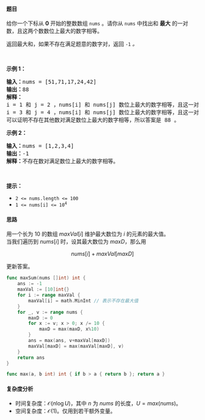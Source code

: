 #### 题目  

<p>给你一个下标从 <strong>0</strong> 开始的整数数组 <code>nums</code> 。请你从 <code>nums</code> 中找出和 <strong>最大</strong> 的一对数，且这两个数数位上最大的数字相等。</p>

<p>返回最大和，如果不存在满足题意的数字对，返回 <code>-1</code><em> 。</em></p>

<p> </p>

<p><strong>示例 1：</strong></p>

<pre><strong>输入：</strong>nums = [51,71,17,24,42]
<strong>输出：</strong>88
<strong>解释：</strong>
i = 1 和 j = 2 ，nums[i] 和 nums[j] 数位上最大的数字相等，且这一对的总和 71 + 17 = 88 。 
i = 3 和 j = 4 ，nums[i] 和 nums[j] 数位上最大的数字相等，且这一对的总和 24 + 42 = 66 。
可以证明不存在其他数对满足数位上最大的数字相等，所以答案是 88 。</pre>

<p><strong>示例 2：</strong></p>

<pre><strong>输入：</strong>nums = [1,2,3,4]
<strong>输出：</strong>-1
<strong>解释：</strong>不存在数对满足数位上最大的数字相等。
</pre>

<p> </p>

<p><strong>提示：</strong></p>

<ul>
	<li><code>2 &lt;= nums.length &lt;= 100</code></li>
	<li><code>1 &lt;= nums[i] &lt;= 10<sup>4</sup></code></li>
</ul>
 
#### 思路  

用一个长为 $10$ 的数组 $\textit{maxVal}[i]$ 维护最大数位为 $i$ 的元素的最大值。  
当我们遍历到 $\textit{nums}[i]$ 时，设其最大数位为 $\textit{maxD}$，那么用

$$
\textit{nums}[i] + \textit{maxVal}[\textit{maxD}]
$$

更新答案。

```go 
func maxSum(nums []int) int {
	ans := -1
	maxVal := [10]int{}
	for i := range maxVal {
		maxVal[i] = math.MinInt // 表示不存在最大值
	}
	for _, v := range nums {
		maxD := 0
		for x := v; x > 0; x /= 10 {
			maxD = max(maxD, x%10)
		}
		ans = max(ans, v+maxVal[maxD])
		maxVal[maxD] = max(maxVal[maxD], v)
	}
	return ans
}

func max(a, b int) int { if b > a { return b }; return a }
```

#### 复杂度分析  

- 时间复杂度：$\mathcal{O}(n\log U)$，其中 $n$ 为 $\textit{nums}$ 的长度，$U=max(\textit{nums})$。
- 空间复杂度：$\mathcal{O}(1)$。仅用到若干额外变量。